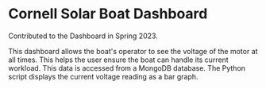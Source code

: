# Cornell Solar Boat Dashboard

Contributed to the Dashboard in Spring 2023.

This dashboard allows the boat's operator to see the voltage of the motor at all times. This helps the user ensure the boat can handle its current workload.
This data is accessed from a MongoDB database. The Python script displays the current voltage reading as a bar graph.
